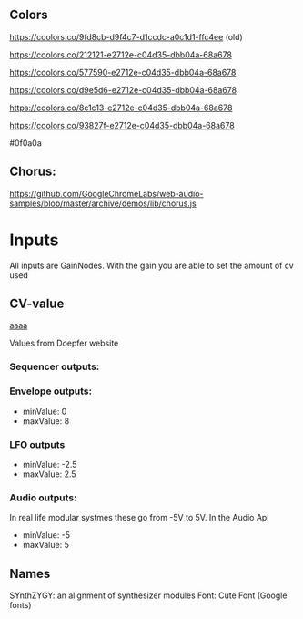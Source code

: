 
## Colors
https://coolors.co/9fd8cb-d9f4c7-d1ccdc-a0c1d1-ffc4ee (old)

https://coolors.co/212121-e2712e-c04d35-dbb04a-68a678

https://coolors.co/577590-e2712e-c04d35-dbb04a-68a678

https://coolors.co/d9e5d6-e2712e-c04d35-dbb04a-68a678

https://coolors.co/8c1c13-e2712e-c04d35-dbb04a-68a678

https://coolors.co/93827f-e2712e-c04d35-dbb04a-68a678

#0f0a0a

## Chorus:
https://github.com/GoogleChromeLabs/web-audio-samples/blob/master/archive/demos/lib/chorus.js

# Inputs
All inputs are GainNodes. With the gain you are able to set the amount of cv used

## CV-value
[aaaa](https://navelpluisje.nl)

Values from Doepfer website

### Sequencer outputs:
### Envelope outputs:
* minValue: 0
* maxValue: 8

### LFO outputs
* minValue: -2.5
* maxValue: 2.5

### Audio outputs:
In real life modular systmes these go from -5V to 5V.
In the Audio Api
* minValue: -5
* maxValue: 5

## Names
SYnthZYGY: an alignment of synthesizer modules
Font: Cute Font (Google fonts)